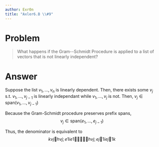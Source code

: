 ```yaml
---
author: Exr0n
title: "Axler6.B \\#9"
---
```


# Problem

> What happens if the Gram--Schmidt Procedure is applied to a list of
> vectors that is not linearly independent?

# Answer

Suppose the list $v_1, \ldots, v_n$ is linearly dependent. Then, there
exists some $v_j$ s.t. $v_1, \ldots, v_{j-1}$ is linearly independant
while $v_1, \ldots, v_j$ is not. Then,
$v_j \in \text{span}(v_1, \ldots, v_{j-1})$

Because the Gram-Schmidt procedure preserves prefix spans,
$$ v_j \in \text{span}(e_1, \ldots, e_{j-1}) $$

Thus, the denominator is equivalent to $$
  kvj 􏰍hvj;e1ie1 􏰍􏰎􏰎􏰎􏰍hvj;ej􏰍1iej􏰍1k
  $$
